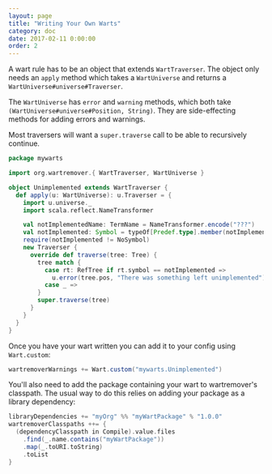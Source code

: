 ```yaml
---
layout: page
title: "Writing Your Own Warts"
category: doc
date: 2017-02-11 0:00:00
order: 2
---
```


A wart rule has to be an object that extends `WartTraverser`. The
object only needs an `apply` method which takes a `WartUniverse` and
returns a `WartUniverse#universe#Traverser`.

The `WartUniverse` has `error` and `warning` methods, which both take
`(WartUniverse#universe#Position, String)`. They are side-effecting
methods for adding errors and warnings.

Most traversers will want a `super.traverse` call to be able to
recursively continue.

```scala
package mywarts

import org.wartremover.{ WartTraverser, WartUniverse }

object Unimplemented extends WartTraverser {
  def apply(u: WartUniverse): u.Traverser = {
    import u.universe._
    import scala.reflect.NameTransformer

    val notImplementedName: TermName = NameTransformer.encode("???")
    val notImplemented: Symbol = typeOf[Predef.type].member(notImplementedName)
    require(notImplemented != NoSymbol)
    new Traverser {
      override def traverse(tree: Tree) {
        tree match {
          case rt: RefTree if rt.symbol == notImplemented =>
            u.error(tree.pos, "There was something left unimplemented")
          case _ =>
        }
        super.traverse(tree)
      }
    }
  }
}
```

Once you have your wart written you can add it to your config using `Wart.custom`:

```scala
wartremoverWarnings += Wart.custom("mywarts.Unimplemented")
```

You'll also need to add the package containing your wart to wartremover's classpath. The usual way to do this relies on adding your package as a library dependency:

```scala
libraryDependencies += "myOrg" %% "myWartPackage" % "1.0.0"
wartremoverClasspaths ++= {
  (dependencyClasspath in Compile).value.files
    .find(_.name.contains("myWartPackage"))
    .map(_.toURI.toString)
    .toList
}
```
